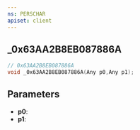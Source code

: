 ```yaml
---
ns: PERSCHAR
apiset: client
---
```

## _0x63AA2B8EB087886A

```c
// 0x63AA2B8EB087886A
void _0x63AA2B8EB087886A(Any p0,Any p1);
```


## Parameters
* **p0**:
* **p1**:



